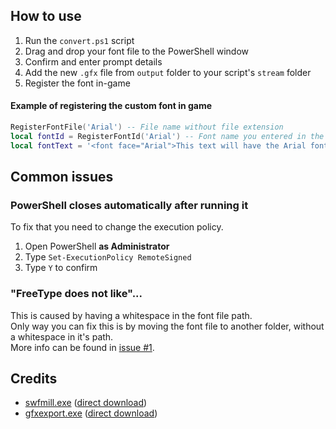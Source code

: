 ## How to use
1. Run the `convert.ps1` script
2. Drag and drop your font file to the PowerShell window
3. Confirm and enter prompt details
4. Add the new `.gfx` file from `output` folder to your script's `stream` folder
5. Register the font in-game

#### Example of registering the custom font in game
```lua
RegisterFontFile('Arial') -- File name without file extension
local fontId = RegisterFontId('Arial') -- Font name you entered in the convert script
local fontText = '<font face="Arial">This text will have the Arial font</font>'
```

## Common issues

### PowerShell closes automatically after running it
To fix that you need to change the execution policy.
1. Open PowerShell **as Administrator**
2. Type `Set-ExecutionPolicy RemoteSigned`
3. Type `Y` to confirm

### "FreeType does not like"...
This is caused by having a whitespace in the font file path.  
Only way you can fix this is by moving the font file to another folder, without a whitespace in it's path.  
More info can be found in [issue #1](https://github.com/antond15/gfx-font-converter/issues/1).

## Credits
- [swfmill.exe](https://github.com/djcsdy/swfmill) ([direct download](https://www.swfmill.org/releases/swfmill-0.3.6-win32.zip))
- [gfxexport.exe](https://docs.unrealengine.com/udk/Three/DownloadsPage.html) ([direct download](https://docs.unrealengine.com/udk/Three/rsrc/Three/DownloadsPage/gfxexport.zip))
